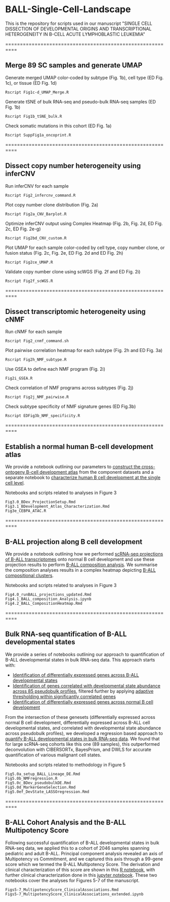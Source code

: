 # BALL-Single-Cell-Landscape

This is the repository for scripts used in our manuscript "SINGLE CELL DISSECTION OF DEVELOPMENTAL ORIGINS AND TRANSCRIPTIONAL HETEROGENEITY IN B-CELL ACUTE LYMPHOBLASTIC LEUKEMIA"


==========================================================
## Merge 89 SC samples and generate UMAP

Generate merged UMAP color-coded by subtype (Fig. 1b), cell type (ED Fig. 1c), or tissue (ED Fig. 1d)
```
Rscript Fig1c-d_UMAP_Merge.R
```

Generate tSNE of bulk RNA-seq and pseudo-bulk RNA-seq samples (ED Fig. 1b)
```
Rscript Fig1b_tSNE_bulk.R
```

Check somatic mutations in this cohort (ED Fig. 1a)
```
Rscript SuppFig1a_oncoprint.R
```

==========================================================
## Dissect copy number heterogeneity using inferCNV

Run inferCNV for each sample
```
Rscript Fig2_infercnv_command.R
```

Plot copy number clone distribution (Fig. 2a)
```
Rscript Fig2a_CNV_Barplot.R
```

Optimize inferCNV output using Complex Heatmap (Fig. 2b, Fig. 2d, ED Fig. 2c, ED Fig. 2e-g)
```
Rscript Fig2bd_CNV_custom.R
```

Plot UMAP for each sample color-coded by cell type, copy number clone, or fusion status (Fig. 2c, Fig. 2e, ED Fig. 2d and ED Fig. 2h)
```
Rscript Fig2ce_UMAP.R
```

Validate copy number clone using scWGS (Fig. 2f and ED Fig. 2i)
```
Rscript Fig2f_scWGS.R
```

==========================================================
## Dissect transcriptomic heterogeneity using cNMF

Run cNMF for each sample
```
Rscript Fig2_cnmf_command.sh
```

Plot pairwise correlation heatmap for each subtype (Fig. 2h and ED Fig. 3a)
```
Rscript Fig2h_NMF_subtype.R
```

Use GSEA to define each NMF program (Fig. 2i)
```
Fig2i_GSEA.R 
```

Check correlation of NMF programs across subtypes (Fig. 2j)
```
Rscript Fig2j_NMF_pairwise.R
```

Check subtype specificity of NMF signature genes (ED Fig.3b)
```
Rscript EDFig3b_NMF_specificity.R
```

==========================================================
## Establish a normal human B-cell development atlas

We provide a notebook outlining our parameters to [construct the cross-ontogeny B-cell development atlas](https://htmlpreview.github.io/?https://github.com/gaoqs313/BALL-Single-Cell-Landscape/blob/main/Fig3.0_BDev_ProjectionSetup.nb.html) from the component datasets and a separate notebook to [characterize human B cell development at the single cell level](https://htmlpreview.github.io/?https://github.com/gaoqs313/BALL-Single-Cell-Landscape/blob/main/Fig3.1_BDevelopment_Atlas_Characterization.nb.html). 

Notebooks and scripts related to analyses in Figure 3 
```
Fig3.0_BDev_ProjectionSetup.Rmd
Fig3.1_BDevelopment_Atlas_Characterization.Rmd
Fig3e_CEBPA_ATAC.R
```

==========================================================
## B-ALL projection along B cell development

We provide a notebook outlining how we performed [scRNA-seq projections of B-ALL transcriptomes](https://htmlpreview.github.io/?https://github.com/gaoqs313/BALL-Single-Cell-Landscape/blob/main/Fig4.0_runBALL_projections_updated.nb.html) onto normal B cell development and use these projection results to perform [B-ALL composition analysis](https://github.com/gaoqs313/BALL-Single-Cell-Landscape/blob/main/Fig4.1_BALL_composition_Analysis.ipynb). We summarise the composition analyses results in a complex heatmap depicting [B-ALL compositional clusters](https://htmlpreview.github.io/?https://github.com/gaoqs313/BALL-Single-Cell-Landscape/blob/main/Fig4.2_BALL_CompositionHeatmap.nb.html).

Notebooks and scripts related to analyses in Figure 3 
```
Fig4.0_runBALL_projections_updated.Rmd
Fig4.1_BALL_composition_Analysis.ipynb
Fig4.2_BALL_CompositionHeatmap.Rmd
```

==========================================================
## Bulk RNA-seq quantification of B-ALL developmental states

We provide a series of notebooks outlining our approach to quantification of B-ALL developmental states in bulk RNA-seq data. This approach starts with: 
 - [Identification of differentially expressed genes across B-ALL developmental states](https://htmlpreview.github.io/?https://github.com/gaoqs313/BALL-Single-Cell-Landscape/blob/main/Fig5.0a_setup_BALL_Lineage_DE.nb.html)
 - [Identification of genes correlated with developmental state abundance across 85 pseudobulk profiles](https://github.com/gaoqs313/BALL-Single-Cell-Landscape/blob/main/Fig5.0b_NMFregression.R), filtered further by applying [adaptive thresholding within significantly correlated genes](https://htmlpreview.github.io/?https://github.com/gaoqs313/BALL-Single-Cell-Landscape/blob/main/Fig5.0d_MarkerGeneSelection.nb.html)
 - [Identification of differentially expressed genes across normal B cell development](https://htmlpreview.github.io/?https://github.com/gaoqs313/BALL-Single-Cell-Landscape/blob/main/Fig5.0c_BDev_pseudobulkDE.nb.html)

From the intersection of these genesets (differentially expressed across normal B cell development, differentially expressed across B-ALL cell developmental states, and correlated with developmental state abundance across pseudobulk profiles), we developed a regression based approach to [quantify B-ALL developmental states in bulk RNA-seq data](https://htmlpreview.github.io/?https://github.com/gaoqs313/BALL-Single-Cell-Landscape/blob/main/Fig5.0ef_DevState_LASSOregression.nb.html). We found that for large scRNA-seq cohorts like this one (89 samples), this outperformed deconvolution with CIBERSORTx, BayesPrism, and DWLS for accurate quantification of various malignant cell states.

Notebooks and scripts related to methodology in Figure 5
```
Fig5.0a_setup_BALL_Lineage_DE.Rmd
Fig5.0b_NMFregression.R
Fig5.0c_BDev_pseudobulkDE.Rmd
Fig5.0d_MarkerGeneSelection.Rmd
Fig5.0ef_DevState_LASSOregression.Rmd
```

==========================================================
## B-ALL Cohort Analysis and the B-ALL Multipotency Score 

Following successful quantification of B-ALL developmental states in bulk RNA-seq data, we applied this to a cohort of 2046 samples spanning pediatric and adult B-ALL. Principal component analysis revealed an axis of Multipotency vs Commitment, and we captured this axis through a 99-gene score which we termed the B-ALL Multipotency Score. The derivation and clinical characterization of this score are shown in this [R notebook](https://htmlpreview.github.io/?https://github.com/gaoqs313/BALL-Single-Cell-Landscape/blob/main/Figs5-7_MultipotencyScore_ClinicalAssociations.nb.html), with further clinical characterization done in this [jupyter notebook](https://github.com/gaoqs313/BALL-Single-Cell-Landscape/blob/main/Figs5-7_MultipotencyScore_ClinicalAssociations_extended.ipynb). These two notebooks cover the analyses for Figures 5-7 of the manuscript.

```
Figs5-7_MultipotencyScore_ClinicalAssociations.Rmd
Figs5-7_MultipotencyScore_ClinicalAssociations_extended.ipynb
```

